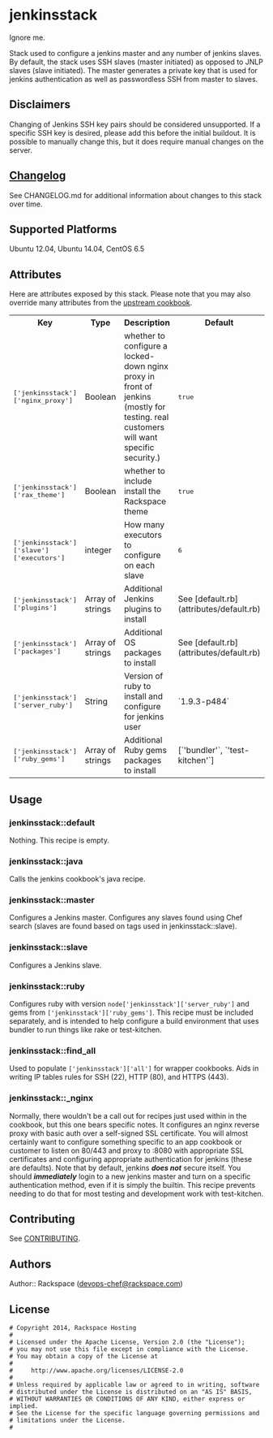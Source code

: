 # jenkinsstack

Ignore me.

Stack used to configure a jenkins master and any number of jenkins slaves. By default, the stack uses SSH slaves (master initiated) as opposed to JNLP slaves (slave initiated). The master generates a private key that is used for jenkins authentication as well as passwordless SSH from master to slaves.

## Disclaimers

Changing of Jenkins SSH key pairs should be considered unsupported.  If a specific SSH key is desired, please add this before the initial buildout.  It is possible to manually change this, but it does require manual changes on the server.

## [Changelog](CHANGELOG.md)

See CHANGELOG.md for additional information about changes to this stack over time.

## Supported Platforms

Ubuntu 12.04, Ubuntu 14.04, CentOS 6.5

## Attributes

Here are attributes exposed by this stack. Please note that you may also override many attributes from the [upstream cookbook](https://github.com/opscode-cookbooks/jenkins).

<table>
  <tr>
    <th>Key</th>
    <th>Type</th>
    <th>Description</th>
    <th>Default</th>
  </tr>
  <tr>
    <td><tt>['jenkinsstack']['nginx_proxy']</tt></td>
    <td>Boolean</td>
    <td>whether to configure a locked-down nginx proxy in front of jenkins (mostly for testing. real customers will want specific security.)</td>
    <td><tt>true</tt></td>
  </tr>  
  <tr>
    <td><tt>['jenkinsstack']['rax_theme']</tt></td>
    <td>Boolean</td>
    <td>whether to include install the Rackspace theme</td>
    <td><tt>true</tt></td>
  </tr>
  <tr>
    <td><tt>['jenkinsstack']['slave']['executors']</tt></td>
    <td>integer</td>
    <td>How many executors to configure on each slave</td>
    <td><tt>6</tt></td>
  </tr>
  <tr>
    <td><tt>['jenkinsstack']['plugins']</tt></td>
    <td>Array of strings</td>
    <td>Additional Jenkins plugins to install</td>
    <td>See [default.rb](attributes/default.rb)</td>
  </tr>
  <tr>
    <td><tt>['jenkinsstack']['packages']</tt></td>
    <td>Array of strings</td>
    <td>Additional OS packages to install</td>
    <td>See [default.rb](attributes/default.rb)</td>
  </tr>
  <tr>
    <td><tt>['jenkinsstack']['server_ruby']</tt></td>
    <td>String</td>
    <td>Version of ruby to install and configure for jenkins user</td>
    <td>`1.9.3-p484`</td>
  </tr>
  <tr>
    <td><tt>['jenkinsstack']['ruby_gems']</tt></td>
    <td>Array of strings</td>
    <td>Additional Ruby gems packages to install</td>
    <td>[`'bundler'`, `'test-kitchen'`]</td>
  </tr>
</table>

## Usage

### jenkinsstack::default

Nothing. This recipe is empty.

### jenkinsstack::java

Calls the jenkins cookbook's java recipe.

### jenkinsstack::master

Configures a Jenkins master. Configures any slaves found using Chef search (slaves are found based on tags used in jenkinsstack::slave).

### jenkinsstack::slave

Configures a Jenkins slave.

### jenkinsstack::ruby

Configures ruby with version `node['jenkinsstack']['server_ruby']` and gems from `['jenkinsstack']['ruby_gems']`. This recipe must be included separately, and is intended to help configure a build environment that uses bundler to run things like rake or test-kitchen.

### jenkinsstack::find_all

Used to populate `['jenkinsstack']['all']` for wrapper cookbooks. Aids in writing IP tables rules for SSH (22), HTTP (80), and HTTPS (443).

### jenkinsstack::_nginx

Normally, there wouldn't be a call out for recipes just used within in the cookbook, but this one bears specific notes. It configures an nginx reverse proxy with basic auth over a self-signed SSL certificate. You will almost certainly want to configure something specific to an app cookbook or customer to listen on 80/443 and proxy to :8080 with appropriate SSL certificates and configuring appropriate authentication for jenkins (these are defaults). Note that by default, jenkins ***does not*** secure itself. You should ***immediately*** login to a new jenkins master and turn on a specific authentication method, even if it is simply the builtin. This recipe prevents needing to do that for most testing and development work with test-kitchen.

## Contributing

See [CONTRIBUTING](https://github.com/AutomationSupport/jenkinsstack/blob/master/CONTRIBUTING.md).

## Authors

Author:: Rackspace (devops-chef@rackspace.com)

## License
```
# Copyright 2014, Rackspace Hosting
#
# Licensed under the Apache License, Version 2.0 (the "License");
# you may not use this file except in compliance with the License.
# You may obtain a copy of the License at
#
#     http://www.apache.org/licenses/LICENSE-2.0
#
# Unless required by applicable law or agreed to in writing, software
# distributed under the License is distributed on an "AS IS" BASIS,
# WITHOUT WARRANTIES OR CONDITIONS OF ANY KIND, either express or implied.
# See the License for the specific language governing permissions and
# limitations under the License.
#
```
